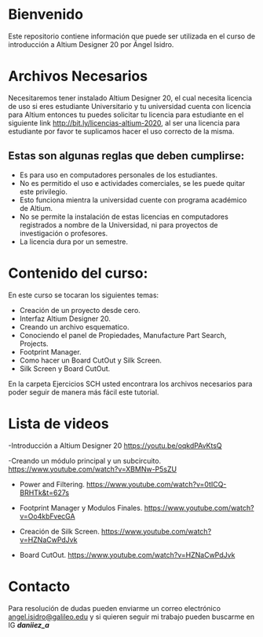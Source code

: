 # Bienvenido	
 Este repositorio contiene información que puede ser utilizada en el curso de introducción a Altium Designer 20 por Ángel Isidro.

# Archivos Necesarios

 Necesitaremos tener instalado Altium Designer 20, el cual necesita licencia de uso si eres estudiante Universitario y tu universidad cuenta con licencia para Altium entonces tu puedes solicitar tu licencia para estudiante en el siguiente link <http://bit.ly/licencias-altium-2020>, al ser una licencia para estudiante por favor te suplicamos hacer el uso correcto de la misma. 

## Estas son algunas reglas que deben cumplirse:

* Es para uso en computadores personales de los estudiantes.
* No es permitido el uso e actividades comerciales, se les puede quitar este privilegio.
* Esto funciona mientra la universidad cuente con programa académico de Altium.
* No se permite la instalación de estas licencias en computadores registrados a nombre de la Universidad, ni para proyectos de investigación o profesores.
* La licencia dura por un semestre.

# Contenido del curso:

En este curso se tocaran los siguientes temas: 

- Creación de un proyecto desde cero.
- Interfaz Altium Designer 20.
- Creando un archivo esquematico.
- Conociendo el panel de Propiedades, Manufacture Part Search, Projects.
- Footprint Manager.
- Como hacer un Board CutOut y Silk Screen.
- Silk Screen y Board CutOut.

En la carpeta Ejercicios SCH usted encontrara los archivos necesarios para poder seguir de manera más fácil este tutorial.

# Lista de videos

-Introducción a Altium Designer 20 <https://youtu.be/oqkdPAvKtsQ> <enter> 
	
-Creando un módulo principal y un subcircuito. <https://www.youtube.com/watch?v=XBMNw-P5sZU> <enter>

- Power and Filtering.  <https://www.youtube.com/watch?v=0tICQ-BRHTk&t=627s><enter>	

- Footprint Manager y Modulos Finales. <https://www.youtube.com/watch?v=Oo4kbFvecGA> <enter>

- Creación de Silk Screen. <https://www.youtube.com/watch?v=HZNaCwPdJvk> <enter>

- Board CutOut. <https://www.youtube.com/watch?v=HZNaCwPdJvk> <enter>	

# Contacto 
Para resolución de dudas pueden enviarme un correo electrónico <angel.isidro@galileo.edu> y si quieren seguir mi trabajo pueden buscarme en IG ***daniiez_a*** 